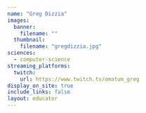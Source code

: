 ```yaml
---
name: "Greg Dizzia"
images:
  banner:
    filename: ""
  thumbnail:
    filename: "gregdizzia.jpg"
sciences:
  - computer-science
streaming_platforms:
  twitch:
    url: https://www.twitch.tv/omatum_greg
display_on_site: true
include_links: false
layout: educator
---
```


